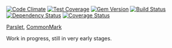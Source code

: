 [![Code Climate](https://codeclimate.com/github/joelmeyerhamme/commonmark_parslet/badges/gpa.svg)](https://codeclimate.com/github/joelmeyerhamme/commonmark_parslet) [![Test Coverage](https://codeclimate.com/github/joelmeyerhamme/commonmark_parslet/badges/coverage.svg)](https://codeclimate.com/github/joelmeyerhamme/commonmark_parslet) [![Gem Version](https://badge.fury.io/rb/commonmark_parslet.png)](https://rubygems.org/gems/commonmark_parslet) [![Build Status](https://travis-ci.org/joelmeyerhamme/commonmark_parslet.png)](https://travis-ci.org/joelmeyerhamme/commonmark_parslet) [![Dependency Status](https://gemnasium.com/joelmeyerhamme/commonmark_parslet.png)](https://gemnasium.com/joelmeyerhamme/commonmark_parslet) [![Coverage Status](https://coveralls.io/repos/joelmeyerhamme/commonmark_parslet/badge.svg)](https://coveralls.io/r/joelmeyerhamme/commonmark_parslet)

[Parslet](http://kschiess.github.com/parslet), [CommonMark](http://commonmark.org/)

Work in progress, still in very early stages.
